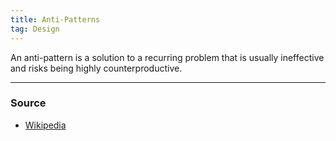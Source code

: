 ```yaml
---
title: Anti-Patterns
tag: Design
---
```


An anti-pattern is a solution to a recurring problem that is usually ineffective and risks being highly counterproductive.

--- 
### Source
- [Wikipedia](http://en.wikipedia.org/wiki/Anti-pattern)

